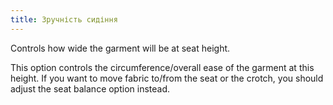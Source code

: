 ```yaml
---
title: Зручність сидіння
---
```


Controls how wide the garment will be at seat height.

<Note>

This option controls the circumference/overall ease of the garment at this height.
If you want to move fabric to/from the seat or the crotch, you should adjust the seat balance option instead. </Note>
